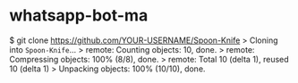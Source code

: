 # whatsapp-bot-ma
$ git clone https://github.com/YOUR-USERNAME/Spoon-Knife > Cloning into `Spoon-Knife`... > remote: Counting objects: 10, done. > remote: Compressing objects: 100% (8/8), done. > remote: Total 10 (delta 1), reused 10 (delta 1) > Unpacking objects: 100% (10/10), done.
